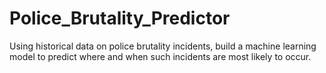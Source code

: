 # Police_Brutality_Predictor
Using historical data on police brutality incidents, build a machine learning model to predict where and when such incidents are most likely to occur.

